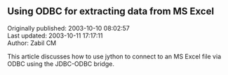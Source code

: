## Using ODBC for extracting data from MS Excel  
Originally published: 2003-10-10 08:02:57  
Last updated: 2003-10-11 17:17:11  
Author: Zabil CM  
  
This article discusses how to use jython to connect to an MS Excel file via ODBC using the JDBC-ODBC bridge.